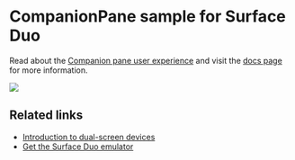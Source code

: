 # CompanionPane sample for Surface Duo

Read about the [Companion pane user experience](https://docs.microsoft.com/dual-screen/introduction#companion-pane) and visit the [docs page](https://docs.microsoft.com/dual-screen/android/sample-code/companion-pane) for more information.

![](Screenshots/)

## Related links

- [Introduction to dual-screen devices](https://docs.microsoft.com/dual-screen/introduction)
- [Get the Surface Duo emulator](https://docs.microsoft.com/dual-screen/android/emulator/)
